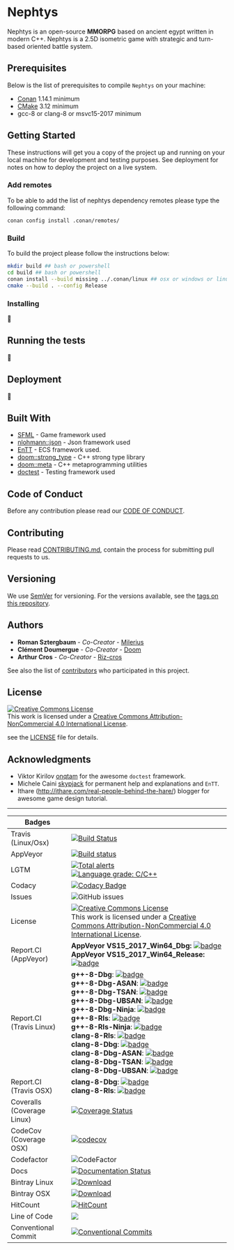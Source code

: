# Nephtys

Nephtys is an open-source **MMORPG** based on ancient egypt written in modern C++.
Nephtys is a 2.5D isometric game with strategic and turn-based oriented battle system.

## Prerequisites

Below is the list of prerequisites to compile `Nephtys` on your machine:

-   [Conan](https://conan.io/downloads.html) 1.14.1 minimum
-   [CMake](https://cmake.org/download/) 3.12 minimum
-   gcc-8 or clang-8 or msvc15-2017 minimum

## Getting Started

These instructions will get you a copy of the project up and running on your local machine for development and testing purposes. See deployment for notes on how to deploy the project on a live system.

### Add remotes

To be able to add the list of nephtys dependency remotes please type the following command:

    conan config install .conan/remotes/

### Build

To build the project please follow the instructions below:

```bash
mkdir build ## bash or powershell
cd build ## bash or powershell
conan install --build missing ../.conan/linux ## osx or windows or linux
cmake --build . --config Release
```

### Installing

:construction:

## Running the tests

:construction:

## Deployment

:construction:

## Built With

-   [SFML](https://www.sfml-dev.org/index-fr.php) - Game framework used
-   [nlohmann::json](https://github.com/nlohmann/json) - Json framework used
-   [EnTT](https://github.com/skypjack/entt) - ECS framework used.
-   [doom::strong_type](https://github.com/doom/strong_type) - C++ strong type library
-   [doom::meta](https://github.com/doom/meta) - C++ metaprogramming utilities
-   [doctest](https://github.com/onqtam/doctest) - Testing framework used

## Code of Conduct

Before any contribution please read our [CODE OF CONDUCT](./CODE-OF-CONDUCT.md).

## Contributing

Please read [CONTRIBUTING.md](./CONTRIBUTING.md), contain the process for submitting pull requests to us.

## Versioning

We use [SemVer](http://semver.org/) for versioning. For the versions available, see the [tags on this repository](https://github.com/milerius/nephtys/tags). 

## Authors

-   **Roman Sztergbaum** - _Co-Creator_ - [Milerius](https://github.com/Milerius)
-   **Clément Doumergue** - _Co-Creator_ - [Doom](https://github.com/doom)
-   **Arthur Cros** - _Co-Creator_ - [Riz-cros](https://github.com/Riz-cros)

See also the list of [contributors](./CONTRIBUTORS.md) who participated in this project.

## License

<a rel="license" href="http://creativecommons.org/licenses/by-nc/4.0/"><img alt="Creative Commons License" style="border-width:0" src="https://i.creativecommons.org/l/by-nc/4.0/88x31.png" /></a><br />This work is licensed under a <a rel="license" href="http://creativecommons.org/licenses/by-nc/4.0/">Creative Commons Attribution-NonCommercial 4.0 International License</a>.

see the [LICENSE](./LICENSE.md) file for details.

## Acknowledgments

-   Viktor Kirilov [onqtam](https://github.com/onqtam) for the awesome `doctest` framework.
-   Michele Caini [skypjack](https://github.com/skypjack) for permanent help and explanations and `EnTT`.
-   Ithare (<http://ithare.com/real-people-behind-the-hare/>) blogger for awesome game design tutorial.

* * *

| Badges                     |                                                                                                                                                                                                                                                                                                                                                                                                                                                                                                                                                                                                                                                                                                                                                                                                                                                                                                                                                                 |
| -------------------------- | --------------------------------------------------------------------------------------------------------------------------------------------------------------------------------------------------------------------------------------------------------------------------------------------------------------------------------------------------------------------------------------------------------------------------------------------------------------------------------------------------------------------------------------------------------------------------------------------------------------------------------------------------------------------------------------------------------------------------------------------------------------------------------------------------------------------------------------------------------------------------------------------------------------------------------------------------------------- |
| Travis (Linux/Osx)         | [![Build Status](https://travis-ci.org/Milerius/nephtys.svg?branch=master)](https://travis-ci.org/Milerius/nephtys)                                                                                                                                                                                                                                                                                                                                                                                                                                                                                                                                                                                                                                                                                                                                                                                                                                             |
| AppVeyor                   | [![Build status](https://ci.appveyor.com/api/projects/status/52kj3es99ys9rrkq/branch/master?svg=true)](https://ci.appveyor.com/project/Milerius/nephtys/branch/master)                                                                                                                                                                                                                                                                                                                                                                                                                                                                                                                                                                                                                                                                                                                                                                                          |
| LGTM                       | [![Total alerts](https://img.shields.io/lgtm/alerts/g/Milerius/nephtys.svg?logo=lgtm&logoWidth=18)](https://lgtm.com/projects/g/Milerius/nephtys/alerts/)<br>[![Language grade: C/C++](https://img.shields.io/lgtm/grade/cpp/g/Milerius/nephtys.svg?logo=lgtm&logoWidth=18)](https://lgtm.com/projects/g/Milerius/nephtys/context:cpp)                                                                                                                                                                                                                                                                                                                                                                                                                                                                                                                                                                                                                          |
| Codacy                     | [![Codacy Badge](https://api.codacy.com/project/badge/Grade/03467b03fbdf4454ba5b6cbac214813f)](https://www.codacy.com/app/Milerius/nephtys?utm_source=github.com&utm_medium=referral&utm_content=Milerius/nephtys&utm_campaign=Badge_Grade)                                                                                                                                                                                                                                                                                                                                                                                                                                                                                                                                                                                                                                                                                                                     |
| Issues                     | ![GitHub issues][issues_bdg]                                                                                                                                                                                                                                                                                                                                                                                                                                                                                                                                                                                                                                                                                                                                                                                                                                                                                                                                    |
| License                    | <a rel="license" href="http://creativecommons.org/licenses/by-nc/4.0/"><img alt="Creative Commons License" style="border-width:0" src="https://i.creativecommons.org/l/by-nc/4.0/88x31.png" /></a><br />This work is licensed under a <a rel="license" href="http://creativecommons.org/licenses/by-nc/4.0/">Creative Commons Attribution-NonCommercial 4.0 International License</a>.                                                                                                                                                                                                                                                                                                                                                                                                                                                                                                                                                                          |
| Report.CI (AppVeyor)       | **AppVeyor VS15_2017_Win64_Dbg:** [![badge][apvr_dbg_win64_vs15_2017_bdg]][apvr_dbg_win64_vs15_2017_lk]<br>**AppVeyor VS15_2017_Win64_Release:** [![badge][apvr_rls_win64_vs15_2017_bdg]][apvr_rls_win64_vs15_2017_lk]                                                                                                                                                                                                                                                                                                                                                                                                                                                                                                                                                                                                                                                                                                                                          |
| Report.CI (Travis Linux)   | **g++-8-Dbg**: [![badge][tl_dbg_gcc_8_bdg]][tl_dbg_gcc_8_lk]<br>**g++-8-Dbg-ASAN**: [![badge][tl_dbg_gcc_8_asan_bdg]][tl_dbg_gcc_8_asan_lk]<br>**g++-8-Dbg-TSAN**: [![badge][tl_dbg_gcc_8_tsan_bdg]][tl_dbg_gcc_8_tsan_lk]<br>**g++-8-Dbg-UBSAN**: [![badge][tl_dbg_gcc_8_ubsan_bdg]][tl_dbg_gcc_8_ubsan_lk]<br>**g++-8-Dbg-Ninja**: [![badge][tl_dbg_gcc_8_ninja_bdg]][tl_dbg_gcc_8_ninja_lk]<br>**g++-8-Rls**: [![badge][tl_rls_gcc_8_bdg]][tl_rls_gcc_8_lk]<br>**g++-8-Rls-Ninja**: [![badge][tl_rls_gcc_8_ninja_bdg]][tl_rls_gcc_8_ninja_lk] <br>**clang-8-Rls**: [![badge][tl_rls_clang_8_bdg]][tl_rls_clang_8_lk]<br>**clang-8-Dbg**: [![badge][tl_dbg_clang_8_bdg]][tl_dbg_clang_8_lk]<br>**clang-8-Dbg-ASAN**: [![badge][tl_dbg_clang_8_asan_bdg]][tl_dbg_clang_8_asan_lk]<br>**clang-8-Dbg-TSAN**: [![badge][tl_dbg_clang_8_tsan_bdg]][tl_dbg_clang_8_tsan_lk]<br>**clang-8-Dbg-UBSAN**: [![badge][tl_dbg_clang_8_ubsan_bdg]][tl_dbg_clang_8_ubsan_lk] |
| Report.CI (Travis OSX)     | **clang-8-Dbg**: [![badge][tosx_dbg_clang_8_bdg]][tosx_dbg_clang_8_lk]<br>   **clang-8-Rls**: [![badge][tosx_rls_clang_8_bdg]][tosx_rls_clang_8_lk]                                                                                                                                                                                                                                                                                                                                                                                                                                                                                                                                                                                                                                                                                                                                                                                                             |
| Coveralls (Coverage Linux) | [![Coverage Status][coverage_bdg]][coverage_lk]                                                                                                                                                                                                                                                                                                                                                                                                                                                                                                                                                                                                                                                                                                                                                                                                                                                                                                                 |
| CodeCov   (Coverage OSX)   | [![codecov](https://codecov.io/gh/Milerius/nephtys/branch/master/graph/badge.svg)](https://codecov.io/gh/Milerius/nephtys)                                                                                                                                                                                                                                                                                                                                                                                                                                                                                                                                                                                                                                                                                                                                                                                                                                      |
| Codefactor                 | ![CodeFactor][code_factor_bdg]                                                                                                                                                                                                                                                                                                                                                                                                                                                                                                                                                                                                                                                                                                                                                                                                                                                                                                                                  |
| Docs                       | [![Documentation Status][docs_bdg]][docs_lk]                                                                                                                                                                                                                                                                                                                                                                                                                                                                                                                                                                                                                                                                                                                                                                                                                                                                                                                    |
| Bintray Linux              | [![Download][bt_linux_dl_lk]][bt_linux_dl]                                                                                                                                                                                                                                                                                                                                                                                                                                                                                                                                                                                                                                                                                                                                                                                                                                                                                                                      |
| Bintray OSX                | [![Download](https://api.bintray.com/packages/milerius/nephtys-release/nephtys-osx/images/download.svg) ](https://bintray.com/milerius/nephtys-release/nephtys-osx/_latestVersion)                                                                                                                                                                                                                                                                                                                                                                                                                                                                                                                                                                                                                                                                                                                                                                              |
| HitCount                   | [![HitCount](http://hits.dwyl.io/milerius/nephtys.svg)](http://hits.dwyl.io/milerius/nephtys)                                                                                                                                                                                                                                                                                                                                                                                                                                                                                                                                                                                                                                                                                                                                                                                                                                                                   |
| Line of Code               | [![](https://tokei.rs/b1/github/milerius/nephtys)](https://github.com/milerius/nephtys)                                                                                                                                                                                                                                                                                                                                                                                                                                                                                                                                                                                                                                                                                                                                                                                                                                                                         |
| Conventional Commit        | [![Conventional Commits](https://img.shields.io/badge/Conventional%20Commits-1.0.0-yellow.svg)](https://conventionalcommits.org)                                                                                                                                                                                                                                                                                                                                                                                                                                                                                                                                                                                                                                                                                                                                                                                                                                |

[issues_bdg]: https://img.shields.io/github/issues/milerius/nephtys.svg

[apvr_rls_win64_vs15_2017_lk]: https://report.ci/status/Milerius/nephtys?branch=master&build=appveyor%20Visual-Studio-15-2017-Win64-Release

[apvr_rls_win64_vs15_2017_bdg]: https://report.ci/status/Milerius/nephtys/badge.svg?branch=master&build=appveyor%20Visual-Studio-15-2017-Win64-Release

[apvr_dbg_win64_vs15_2017_lk]: https://report.ci/status/Milerius/nephtys?branch=master&build=appveyor%20Visual-Studio-15-2017-Win64-Debug

[apvr_dbg_win64_vs15_2017_bdg]: https://report.ci/status/Milerius/nephtys/badge.svg?branch=master&build=appveyor%20Visual-Studio-15-2017-Win64-Debug

[tl_dbg_clang_8_asan_lk]: https://report.ci/status/Milerius/nephtys?branch=master&build=travis-ci%20linux-clang-8-Debug-ASAN

[tl_dbg_clang_8_asan_bdg]: https://report.ci/status/Milerius/nephtys/badge.svg?branch=master&build=travis-ci%20linux-clang-8-Debug-ASAN

[tl_dbg_clang_8_ubsan_lk]: https://report.ci/status/Milerius/nephtys?branch=master&build=travis-ci%20linux-clang-8-Debug-UBSAN

[tl_dbg_clang_8_ubsan_bdg]: https://report.ci/status/Milerius/nephtys/badge.svg?branch=master&build=travis-ci%20linux-clang-8-Debug-UBSAN

[tl_dbg_clang_8_tsan_lk]: https://report.ci/status/Milerius/nephtys?branch=master&build=travis-ci%20linux-clang-8-Debug-TSAN

[tl_dbg_clang_8_tsan_bdg]: https://report.ci/status/Milerius/nephtys/badge.svg?branch=master&build=travis-ci%20linux-clang-8-Debug-TSAN

[tl_dbg_clang_8_lk]: https://report.ci/status/Milerius/nephtys?branch=master&build=travis-ci%20linux-clang-8-Debug

[tl_dbg_clang_8_bdg]: https://report.ci/status/Milerius/nephtys/badge.svg?branch=master&build=travis-ci%20linux-clang-8-Debug

[tl_rls_clang_8_lk]: https://report.ci/status/Milerius/nephtys?branch=master&build=travis-ci%20linux-clang-8-Release

[tl_rls_clang_8_bdg]: https://report.ci/status/Milerius/nephtys/badge.svg?branch=master&build=travis-ci%20linux-clang-8-Release

[tl_rls_gcc_8_ninja_lk]: https://report.ci/status/Milerius/nephtys?branch=master&build=travis-ci%20linux-gcc-8-Release-Ninja

[tl_rls_gcc_8_ninja_bdg]: https://report.ci/status/Milerius/nephtys/badge.svg?branch=master&build=travis-ci%20linux-gcc-8-Release-Ninja

[tl_rls_gcc_8_lk]: https://report.ci/status/Milerius/nephtys?branch=master&build=travis-ci%20linux-gcc-8-Release

[tl_rls_gcc_8_bdg]: https://report.ci/status/Milerius/nephtys/badge.svg?branch=master&build=travis-ci%20linux-gcc-8-Release

[tl_dbg_gcc_8_ninja_lk]: https://report.ci/status/Milerius/nephtys?branch=master&build=travis-ci%20linux-gcc-8-Debug-Ninja

[tl_dbg_gcc_8_ninja_bdg]: https://report.ci/status/Milerius/nephtys/badge.svg?branch=master&build=travis-ci%20linux-gcc-8-Debug-Ninja

[tl_dbg_gcc_8_ubsan_lk]: https://report.ci/status/Milerius/nephtys?branch=master&build=travis-ci%20linux-gcc-8-Debug-UBSAN

[tl_dbg_gcc_8_ubsan_bdg]: https://report.ci/status/Milerius/nephtys/badge.svg?branch=master&build=travis-ci%20linux-gcc-8-Debug-UBSAN

[tl_dbg_gcc_8_tsan_lk]: https://report.ci/status/Milerius/nephtys?branch=master&build=travis-ci%20linux-gcc-8-Debug-TSAN

[tl_dbg_gcc_8_tsan_bdg]: https://report.ci/status/Milerius/nephtys/badge.svg?branch=master&build=travis-ci%20linux-gcc-8-Debug-TSAN

[tl_dbg_gcc_8_asan_lk]: https://report.ci/status/Milerius/nephtys?branch=master&build=travis-ci%20linux-gcc-8-Debug-ASAN

[tl_dbg_gcc_8_asan_bdg]: https://report.ci/status/Milerius/nephtys/badge.svg?branch=master&build=travis-ci%20linux-gcc-8-Debug-ASAN

[tl_dbg_gcc_8_lk]: https://report.ci/status/Milerius/nephtys?branch=master&build=travis-ci%20linux-gcc-8-Debug

[tl_dbg_gcc_8_bdg]: https://report.ci/status/Milerius/nephtys/badge.svg?branch=master&build=travis-ci%20linux-gcc-8-Debug

[tosx_rls_clang_8_lk]: https://report.ci/status/Milerius/nephtys?branch=master&build=travis-ci%20osx-clang-8-Release

[tosx_rls_clang_8_bdg]: https://report.ci/status/Milerius/nephtys/badge.svg?branch=master&build=travis-ci%20osx-clang-8-Release

[tosx_dbg_clang_8_lk]: https://report.ci/status/Milerius/nephtys?branch=master&build=travis-ci%20osx-clang-8-Debug

[tosx_dbg_clang_8_bdg]: https://report.ci/status/Milerius/nephtys/badge.svg?branch=master&build=travis-ci%20osx-clang-8-Debug

[coverage_lk]: https://coveralls.io/github/Milerius/nephtys?branch=master

[coverage_bdg]: https://coveralls.io/repos/github/Milerius/nephtys/badge.svg?branch=master

[code_factor_bdg]: https://www.codefactor.io/repository/github/milerius/nephtys/badge?style=plastic

[docs_bdg]: https://readthedocs.org/projects/nephtys/badge/?version=latest

[docs_lk]: https://nephtys.readthedocs.io/en/latest/?badge=latest

[bt_linux_dl_lk]: https://api.bintray.com/packages/milerius/nephtys-release/nephtys-linux/images/download.svg

[bt_linux_dl]: https://bintray.com/milerius/nephtys-release/nephtys-linux/_latestVersion
